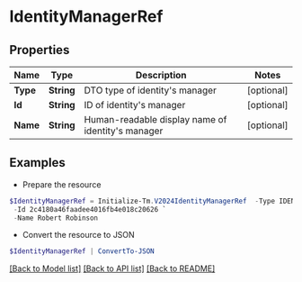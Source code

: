 # IdentityManagerRef
## Properties

Name | Type | Description | Notes
------------ | ------------- | ------------- | -------------
**Type** | **String** | DTO type of identity&#39;s manager | [optional] 
**Id** | **String** | ID of identity&#39;s manager | [optional] 
**Name** | **String** | Human-readable display name of identity&#39;s manager | [optional] 

## Examples

- Prepare the resource
```powershell
$IdentityManagerRef = Initialize-Tm.V2024IdentityManagerRef  -Type IDENTITY `
 -Id 2c4180a46faadee4016fb4e018c20626 `
 -Name Robert Robinson
```

- Convert the resource to JSON
```powershell
$IdentityManagerRef | ConvertTo-JSON
```

[[Back to Model list]](../README.md#documentation-for-models) [[Back to API list]](../README.md#documentation-for-api-endpoints) [[Back to README]](../README.md)


